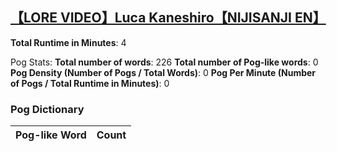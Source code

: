 ## [【LORE VIDEO】Luca Kaneshiro【NIJISANJI EN】](https://www.youtube.com/watch?v=eejfzwmNGYE)
**Total Runtime in Minutes**: 4

Pog Stats:
   **Total number of words**: 226
   **Total number of Pog-like words**: 0
   **Pog Density (Number of Pogs / Total Words)**: 0
   **Pog Per Minute (Number of Pogs / Total Runtime in Minutes)**: 0

### Pog Dictionary
Pog-like Word | Count
--- | ---
